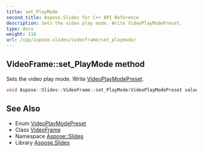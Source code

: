 ```yaml
---
title: set_PlayMode
second_title: Aspose.Slides for C++ API Reference
description: Sets the video play mode. Write VideoPlayModePreset.
type: docs
weight: 118
url: /cpp/aspose.slides/videoframe/set_playmode/
---
```

## VideoFrame::set_PlayMode method


Sets the video play mode. Write [VideoPlayModePreset](../../videoplaymodepreset/).

```cpp
void Aspose::Slides::VideoFrame::set_PlayMode(VideoPlayModePreset value) override
```

## See Also

* Enum [VideoPlayModePreset](../../videoplaymodepreset/)
* Class [VideoFrame](../)
* Namespace [Aspose::Slides](../../)
* Library [Aspose.Slides](../../../)
